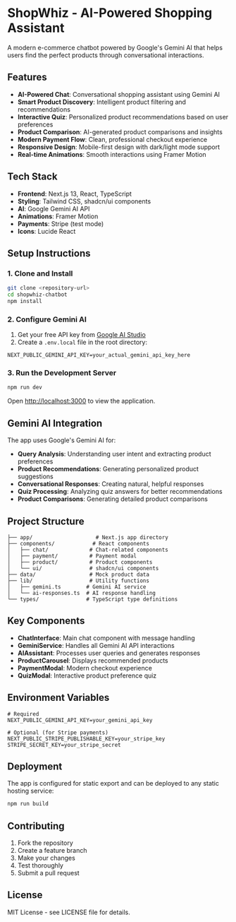 # ShopWhiz - AI-Powered Shopping Assistant

A modern e-commerce chatbot powered by Google's Gemini AI that helps users find the perfect products through conversational interactions.

## Features

- **AI-Powered Chat**: Conversational shopping assistant using Gemini AI
- **Smart Product Discovery**: Intelligent product filtering and recommendations
- **Interactive Quiz**: Personalized product recommendations based on user preferences
- **Product Comparison**: AI-generated product comparisons and insights
- **Modern Payment Flow**: Clean, professional checkout experience
- **Responsive Design**: Mobile-first design with dark/light mode support
- **Real-time Animations**: Smooth interactions using Framer Motion

## Tech Stack

- **Frontend**: Next.js 13, React, TypeScript
- **Styling**: Tailwind CSS, shadcn/ui components
- **AI**: Google Gemini AI API
- **Animations**: Framer Motion
- **Payments**: Stripe (test mode)
- **Icons**: Lucide React

## Setup Instructions

### 1. Clone and Install

```bash
git clone <repository-url>
cd shopwhiz-chatbot
npm install
```

### 2. Configure Gemini AI

1. Get your free API key from [Google AI Studio](https://makersuite.google.com/app/apikey)
2. Create a `.env.local` file in the root directory:

```env
NEXT_PUBLIC_GEMINI_API_KEY=your_actual_gemini_api_key_here
```

### 3. Run the Development Server

```bash
npm run dev
```

Open [http://localhost:3000](http://localhost:3000) to view the application.

## Gemini AI Integration

The app uses Google's Gemini AI for:

- **Query Analysis**: Understanding user intent and extracting product preferences
- **Product Recommendations**: Generating personalized product suggestions
- **Conversational Responses**: Creating natural, helpful responses
- **Quiz Processing**: Analyzing quiz answers for better recommendations
- **Product Comparisons**: Generating detailed product comparisons

## Project Structure

```
├── app/                    # Next.js app directory
├── components/            # React components
│   ├── chat/             # Chat-related components
│   ├── payment/          # Payment modal
│   ├── product/          # Product components
│   └── ui/               # shadcn/ui components
├── data/                 # Mock product data
├── lib/                  # Utility functions
│   ├── gemini.ts        # Gemini AI service
│   └── ai-responses.ts  # AI response handling
└── types/               # TypeScript type definitions
```

## Key Components

- **ChatInterface**: Main chat component with message handling
- **GeminiService**: Handles all Gemini AI API interactions
- **AIAssistant**: Processes user queries and generates responses
- **ProductCarousel**: Displays recommended products
- **PaymentModal**: Modern checkout experience
- **QuizModal**: Interactive product preference quiz

## Environment Variables

```env
# Required
NEXT_PUBLIC_GEMINI_API_KEY=your_gemini_api_key

# Optional (for Stripe payments)
NEXT_PUBLIC_STRIPE_PUBLISHABLE_KEY=your_stripe_key
STRIPE_SECRET_KEY=your_stripe_secret
```

## Deployment

The app is configured for static export and can be deployed to any static hosting service:

```bash
npm run build
```

## Contributing

1. Fork the repository
2. Create a feature branch
3. Make your changes
4. Test thoroughly
5. Submit a pull request

## License

MIT License - see LICENSE file for details.